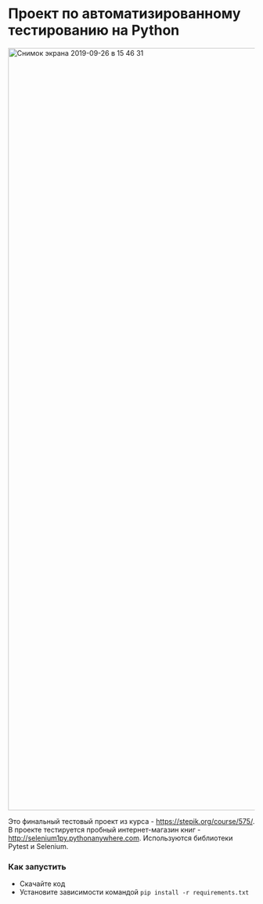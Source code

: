 # Проект по автоматизированному тестированию на Python

<img width="1553" alt="Снимок экрана 2019-09-26 в 15 46 31" src="https://user-images.githubusercontent.com/46349173/65682781-133bea80-e075-11e9-84d6-21bd271f1c66.png">

Это финальный тестовый проект из курса - https://stepik.org/course/575/.
В проекте тестируется пробный интернет-магазин книг - http://selenium1py.pythonanywhere.com.
Используются библиотеки Pytest и Selenium.


### Как запустить

- Скачайте код
- Установите зависимости командой `pip install -r requirements.txt`


